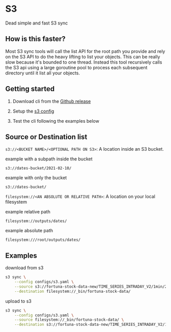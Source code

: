 # S3

Dead simple and fast S3 sync

## How is this faster?
Most S3 sync tools will call the list API for the root path you provide and rely on the S3 API to do the heavy lifting to list your objects.
This can be really slow because it's bounded to one thread.
Instead this tool recursively calls the S3 api using a large goroutine pool to process each subsequent directory until it list all your objects.

## Getting started

1. Download cli from the [Github release](https://github.com/razzo-lunare/s3/releases/latest)

2. Setup the [s3 config](configs/s3.yaml.example)

3. Test the cli following the examples below

## Source or Destination list

`s3://<BUCKET NAME>/<OPTIONAL PATH ON S3>`: A location inside an S3 bucket.

example with a subpath inside the bucket
```
s3://dates-bucket/2021-02-10/
```

example with only the bucket
```
s3://dates-bucket/
```

`filesystem://<AN ABSOLUTE OR RELATIVE PATH>`: A location on your local filesystem

example relative path
```
filesystem://outputs/dates/
```
example absolute path
```
filesystem:///root/outputs/dates/
```

## Examples

download from s3
```bash
s3 sync \
    --config configs/s3.yaml \
    --source s3://fortuna-stock-data-new/TIME_SERIES_INTRADAY_V2/1min/2021-02-10/ \
    --destination filesystem://_bin/fortuna-stock-data/
```

upload to s3
```bash
s3 sync \
    --config configs/s3.yaml \
    --source filesystem://_bin/fortuna-stock-data/ \
    --destination s3://fortuna-stock-data-new/TIME_SERIES_INTRADAY_V2/1min/2021-02-10/
```
